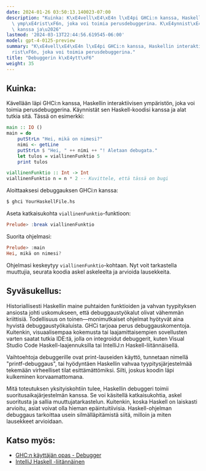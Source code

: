 ```yaml
---
date: 2024-01-26 03:50:13.140023-07:00
description: "Kuinka: K\xE4vell\xE4\xE4n l\xE4pi GHCi:n kanssa, Haskellin interaktiivisen\
  \ ymp\xE4rist\xF6n, joka voi toimia perusdebuggerina. K\xE4ynnist\xE4t sen Haskell-koodisi\
  \ kanssa ja\u2026"
lastmod: '2024-03-13T22:44:56.619545-06:00'
model: gpt-4-0125-preview
summary: "K\xE4vell\xE4\xE4n l\xE4pi GHCi:n kanssa, Haskellin interaktiivisen ymp\xE4\
  rist\xF6n, joka voi toimia perusdebuggerina."
title: "Debuggerin k\xE4ytt\xF6"
weight: 35
---
```


## Kuinka:
Kävellään läpi GHCi:n kanssa, Haskellin interaktiivisen ympäristön, joka voi toimia perusdebuggerina. Käynnistät sen Haskell-koodisi kanssa ja alat tutkia sitä. Tässä on esimerkki:

```Haskell
main :: IO ()
main = do
    putStrLn "Hei, mikä on nimesi?"
    nimi <- getLine
    putStrLn $ "Hei, " ++ nimi ++ "! Aletaan debugata."
    let tulos = viallinenFunktio 5
    print tulos

viallinenFunktio :: Int -> Int
viallinenFunktio n = n * 2 -- Kuvittele, että tässä on bugi
```

Aloittaaksesi debuggauksen GHCi:n kanssa:

```bash
$ ghci YourHaskellFile.hs
```

Aseta katkaisukohta `viallinenFunktio`-funktioon:

```Haskell
Prelude> :break viallinenFunktio
```

Suorita ohjelmasi:

```Haskell
Prelude> :main
Hei, mikä on nimesi?
```

Ohjelmasi keskeytyy `viallinenFunktio`-kohtaan. Nyt voit tarkastella muuttujia, seurata koodia askel askeleelta ja arvioida lausekkeita.

## Syväsukellus:
Historiallisesti Haskellin maine puhtaiden funktioiden ja vahvan tyypityksen ansiosta johti uskomukseen, että debuggaustyökalut olivat vähemmän kriittisiä. Todellisuus on toinen—monimutkaiset ohjelmat hyötyvät aina hyvistä debuggaustyökaluista. GHCi tarjoaa perus debuggauskomentoja. Kuitenkin, visuaalisempaa kokemusta tai laajamittaisempien sovellusten varten saatat tutkia IDE:tä, jolla on integroidut debuggerit, kuten Visual Studio Code Haskell-laajennuksilla tai IntelliJ:n Haskell-liitännäisellä.

Vaihtoehtoja debuggerille ovat print-lauseiden käyttö, tunnetaan nimellä "printf-debuggaus", tai hyödyntäen Haskellin vahvaa tyypitysjärjestelmää tekemään virheelliset tilat esittämättömiksi. Silti, joskus koodin läpi kulkeminen korvaamattomana.

Mitä toteutuksen yksityiskohtiin tulee, Haskellin debuggeri toimii suoritusaikajärjestelmän kanssa. Se voi käsitellä katkaisukohtia, askel suoritusta ja sallia muuttujatarkastelun. Kuitenkin, koska Haskell on laiskasti arvioitu, asiat voivat olla hieman epäintuitiivisia. Haskell-ohjelman debuggaus tarkoittaa usein silmälläpitämistä siitä, milloin ja miten lausekkeet arvioidaan.

## Katso myös:
- [GHC:n käyttäjän opas - Debugger](https://downloads.haskell.org/~ghc/latest/docs/html/users_guide/debugging.html)
- [IntelliJ Haskell -liitännäinen](https://plugins.jetbrains.com/plugin/8258-intellij-haskell)
